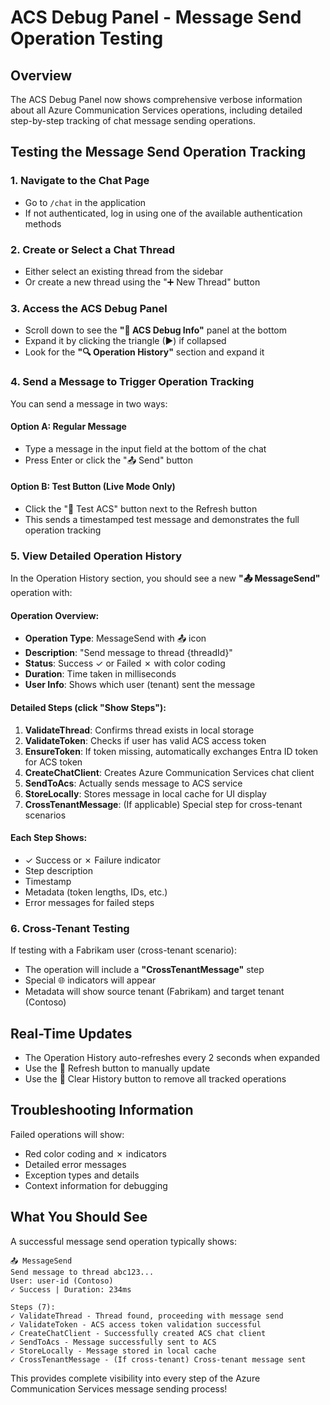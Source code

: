 # ACS Debug Panel - Message Send Operation Testing

## Overview
The ACS Debug Panel now shows comprehensive verbose information about all Azure Communication Services operations, including detailed step-by-step tracking of chat message sending operations.

## Testing the Message Send Operation Tracking

### 1. Navigate to the Chat Page
- Go to `/chat` in the application
- If not authenticated, log in using one of the available authentication methods

### 2. Create or Select a Chat Thread
- Either select an existing thread from the sidebar
- Or create a new thread using the "➕ New Thread" button

### 3. Access the ACS Debug Panel
- Scroll down to see the **"🧭 ACS Debug Info"** panel at the bottom
- Expand it by clicking the triangle (►) if collapsed
- Look for the **"🔍 Operation History"** section and expand it

### 4. Send a Message to Trigger Operation Tracking
You can send a message in two ways:

#### Option A: Regular Message
- Type a message in the input field at the bottom of the chat
- Press Enter or click the "📤 Send" button

#### Option B: Test Button (Live Mode Only)
- Click the "🧪 Test ACS" button next to the Refresh button
- This sends a timestamped test message and demonstrates the full operation tracking

### 5. View Detailed Operation History
In the Operation History section, you should see a new **"📤 MessageSend"** operation with:

#### Operation Overview:
- **Operation Type**: MessageSend with 📤 icon
- **Description**: "Send message to thread {threadId}"
- **Status**: Success ✓ or Failed ✗ with color coding
- **Duration**: Time taken in milliseconds
- **User Info**: Shows which user (tenant) sent the message

#### Detailed Steps (click "Show Steps"):
1. **ValidateThread**: Confirms thread exists in local storage
2. **ValidateToken**: Checks if user has valid ACS access token
3. **EnsureToken**: If token missing, automatically exchanges Entra ID token for ACS token
4. **CreateChatClient**: Creates Azure Communication Services chat client
5. **SendToAcs**: Actually sends message to ACS service
6. **StoreLocally**: Stores message in local cache for UI display
7. **CrossTenantMessage**: (If applicable) Special step for cross-tenant scenarios

#### Each Step Shows:
- ✓ Success or ✗ Failure indicator
- Step description
- Timestamp
- Metadata (token lengths, IDs, etc.)
- Error messages for failed steps

### 6. Cross-Tenant Testing
If testing with a Fabrikam user (cross-tenant scenario):
- The operation will include a **"CrossTenantMessage"** step
- Special 🌐 indicators will appear
- Metadata will show source tenant (Fabrikam) and target tenant (Contoso)

## Real-Time Updates
- The Operation History auto-refreshes every 2 seconds when expanded
- Use the 🔄 Refresh button to manually update
- Use the 🧹 Clear History button to remove all tracked operations

## Troubleshooting Information
Failed operations will show:
- Red color coding and ✗ indicators
- Detailed error messages
- Exception types and details
- Context information for debugging

## What You Should See
A successful message send operation typically shows:
```
📤 MessageSend
Send message to thread abc123...
User: user-id (Contoso)
✓ Success | Duration: 234ms

Steps (7):
✓ ValidateThread - Thread found, proceeding with message send
✓ ValidateToken - ACS access token validation successful  
✓ CreateChatClient - Successfully created ACS chat client
✓ SendToAcs - Message successfully sent to ACS
✓ StoreLocally - Message stored in local cache
✓ CrossTenantMessage - (If cross-tenant) Cross-tenant message sent
```

This provides complete visibility into every step of the Azure Communication Services message sending process!